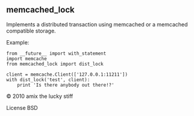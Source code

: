 memcached_lock
-----

Implements a distributed transaction using memcached or
a memcached compatible storage.

Example:

    from __future__ import with_statement
    import memcache
    from memcached_lock import dist_lock

    client = memcache.Client(['127.0.0.1:11211'])
    with dist_lock('test', client):
        print 'Is there anybody out there!?'

© 2010 amix the lucky stiff

License BSD
